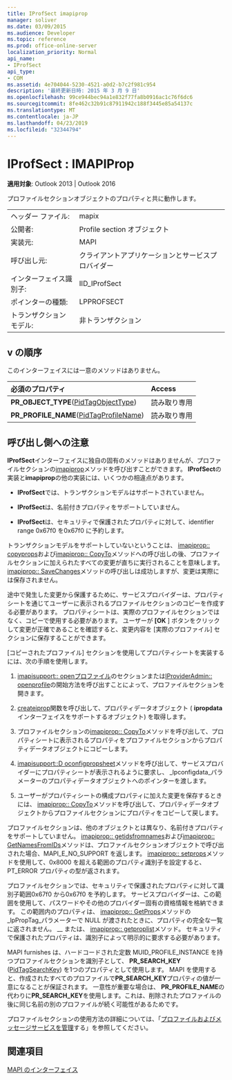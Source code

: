 ```yaml
---
title: IProfSect imapiprop
manager: soliver
ms.date: 03/09/2015
ms.audience: Developer
ms.topic: reference
ms.prod: office-online-server
localization_priority: Normal
api_name:
- IProfSect
api_type:
- COM
ms.assetid: 4e704044-5230-4521-a0d2-b7c2f981c954
description: '最終更新日時: 2015 年 3 月 9 日'
ms.openlocfilehash: 99ce944bec94a1e832f77fa8b0916ac1c76f6dc6
ms.sourcegitcommit: 8fe462c32b91c87911942c188f3445e85a54137c
ms.translationtype: MT
ms.contentlocale: ja-JP
ms.lasthandoff: 04/23/2019
ms.locfileid: "32344794"
---
```

# <a name="iprofsect--imapiprop"></a>IProfSect : IMAPIProp

  
  
**適用対象**: Outlook 2013 | Outlook 2016 
  
プロファイルセクションオブジェクトのプロパティと共に動作します。 
  
|||
|:-----|:-----|
|ヘッダー ファイル:  <br/> |mapix  <br/> |
|公開者:  <br/> |Profile section オブジェクト  <br/> |
|実装元:  <br/> |MAPI  <br/> |
|呼び出し元:  <br/> |クライアントアプリケーションとサービスプロバイダー  <br/> |
|インターフェイス識別子:  <br/> |IID_IProfSect  <br/> |
|ポインターの種類:  <br/> |LPPROFSECT  <br/> |
|トランザクションモデル:  <br/> |非トランザクション  <br/> |
   
## <a name="vtable-order"></a>v の順序

このインターフェイスには一意のメソッドはありません。
  
|**必須のプロパティ**|**Access**|
|:-----|:-----|
|**PR_OBJECT_TYPE**([PidTagObjectType](pidtagobjecttype-canonical-property.md))  <br/> |読み取り専用  <br/> |
|**PR_PROFILE_NAME**([PidTagProfileName](pidtagprofilename-canonical-property.md))  <br/> |読み取り専用  <br/> |
   
## <a name="notes-to-callers"></a>呼び出し側への注意

**IProfSect**インターフェイスに独自の固有のメソッドはありませんが、プロファイルセクションの[imapiprop](imapipropiunknown.md)メソッドを呼び出すことができます。 **IProfSect**の実装と**imapiprop**の他の実装には、いくつかの相違点があります。
  
- **IProfSect**では、トランザクションモデルはサポートされていません。 
    
- **IProfSect**は、名前付きプロパティをサポートしていません。 
    
- **IProfSect**は、セキュリティで保護されたプロパティに対して、identifier range 0x67f0 を0x67f0 に予約します。 
    
トランザクションモデルをサポートしていないということは、 [imapiprop:: copyprops](imapiprop-copyprops.md)および[imapiprop:: CopyTo](imapiprop-copyto.md)メソッドへの呼び出しの後、プロファイルセクションに加えられたすべての変更が直ちに実行されることを意味します。 [imapiprop:: SaveChanges](imapiprop-savechanges.md)メソッドの呼び出しは成功しますが、変更は実際には保存されません。 
  
途中で発生した変更から保護するために、サービスプロバイダーは、プロパティシートを通じてユーザーに表示されるプロファイルセクションのコピーを作成する必要があります。 プロパティシートは、実際のプロファイルセクションではなく、コピーで使用する必要があります。 ユーザーが **[OK** ] ボタンをクリックして変更が正確であることを確認すると、変更内容を [実際のプロファイル] セクションに保存することができます。 
  
[コピーされたプロファイル] セクションを使用してプロパティシートを実装するには、次の手順を使用します。
  
1. [imapisupport:: openプロファイル](imapisupport-openprofilesection.md)のセクションまたは[IProviderAdmin:: openprofile](iprovideradmin-openprofilesection.md)の開始方法を呼び出すことによって、プロファイルセクションを開きます。 
    
2. [createiprop](createiprop.md)関数を呼び出して、プロパティデータオブジェクト ( **ipropdata**インターフェイスをサポートするオブジェクト) を取得します。 
    
3. プロファイルセクションの[imapiprop:: CopyTo](imapiprop-copyto.md)メソッドを呼び出して、プロパティシートに表示されるプロパティをプロファイルセクションからプロパティデータオブジェクトにコピーします。 
    
4. [imapisupport::D oconfigpropsheet](imapisupport-doconfigpropsheet.md)メソッドを呼び出して、サービスプロバイダーにプロパティシートが表示されるように要求し、 _lpconfigdata_パラメーターのプロパティデータオブジェクトへのポインターを渡します。 
    
5. ユーザーがプロパティシートの構成プロパティに加えた変更を保存するときには、 [imapiprop:: CopyTo](imapiprop-copyto.md)メソッドを呼び出して、プロパティデータオブジェクトからプロファイルセクションにプロパティをコピーして戻します。 
    
プロファイルセクションは、他のオブジェクトとは異なり、名前付きプロパティをサポートしていません。 [imapiprop:: getidsfromnames](imapiprop-getidsfromnames.md)および[imapiprop:: GetNamesFromIDs](imapiprop-getnamesfromids.md)メソッドは、プロファイルセクションオブジェクトで呼び出された場合、MAPI_E_NO_SUPPORT を返します。 [imapiprop:: setprops](imapiprop-setprops.md)メソッドを使用して、0x8000 を超える範囲のプロパティ識別子を設定すると、PT_ERROR プロパティの型が返されます。 
  
プロファイルセクションでは、セキュリティで保護されたプロパティに対して識別子範囲0x67f0 から0x67f0 を予約します。 サービスプロバイダーは、この範囲を使用して、パスワードやその他のプロバイダー固有の資格情報を格納できます。 この範囲内のプロパティは、 [imapiprop:: GetProps](imapiprop-getprops.md)メソッドの_lpPropTag_パラメーターで NULL が渡されたときに、プロパティの完全な一覧に返されません。 __ または、 [imapiprop:: getproplist](imapiprop-getproplist.md)メソッド。 セキュリティで保護されたプロパティは、識別子によって明示的に要求する必要があります。 
  
MAPI furnishes は、ハードコードされた定数 MUID_PROFILE_INSTANCE を持つプロファイルセクションを識別子として、 **PR_SEARCH_KEY** ([PidTagSearchKey](pidtagsearchkey-canonical-property.md)) を1つのプロパティとして使用します。 MAPI を使用すると、作成されたすべてのプロファイルで**PR_SEARCH_KEY**プロパティの値が一意になることが保証されます。 一意性が重要な場合は、 **PR_PROFILE_NAME**の代わりに**PR_SEARCH_KEY**を使用します。これは、削除されたプロファイルの後に同じ名前の別のプロファイルが続く可能性があるためです。 
  
プロファイルセクションの使用方法の詳細については、「[プロファイルおよびメッセージサービスを管理](administering-profiles-and-message-services.md)する」を参照してください。
  
## <a name="see-also"></a>関連項目



[MAPI のインターフェイス](mapi-interfaces.md)

